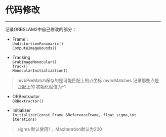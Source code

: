 # 代码修改

-----
记录ORBSLAM2中自己修改的部分：
* Frame :   
``UndistortionPanomaric()``  
``ComputeImageBounds()``


* Tracking   
``GrabImageMonocular()``  
``Track()``  
``MonocularInitialization()``  
> mvbPreMatch保存的是可能匹配上的点坐标
> mvIniMatches 记录那些点是匹配上的 初始化赋值为-1



* ORBextractor   
``ORBextractor()``

* Initializer  
``Initializer(const Frame &ReferenceFrame, float sigma,int iterations)``  
> sigma 默认使用1 ，MaxIteration默认为200
